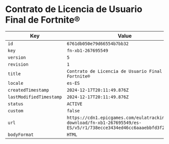 # Contrato de Licencia de Usuario Final de Fortnite®

| Key | Value |
| --- | ----- |
| `id` | `6761db050e79d66554b7bb32` |
| `key` | `fn-xb1-267695549` |
| `version` | `5` |
| `revision` | `1` |
| `title` | `Contrato de Licencia de Usuario Final de Fortnite®` |
| `locale` | `es-ES` |
| `createdTimestamp` | `2024-12-17T20:11:49.876Z` |
| `lastModifiedTimestamp` | `2024-12-17T20:11:49.876Z` |
| `status` | `ACTIVE` |
| `custom` | `false` |
| `url` | `https://cdn1.epicgames.com/eulatracking-download/fn-xb1-267695549/es-ES/v5/r1/738ecce3434ed46cc6aaaebbfd3f2ed9.pdf` |
| `bodyFormat` | `HTML` |
